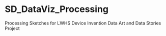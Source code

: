 # SD_DataViz_Processing

Processing Sketches for LWHS Device Invention Data Art and Data Stories Project
